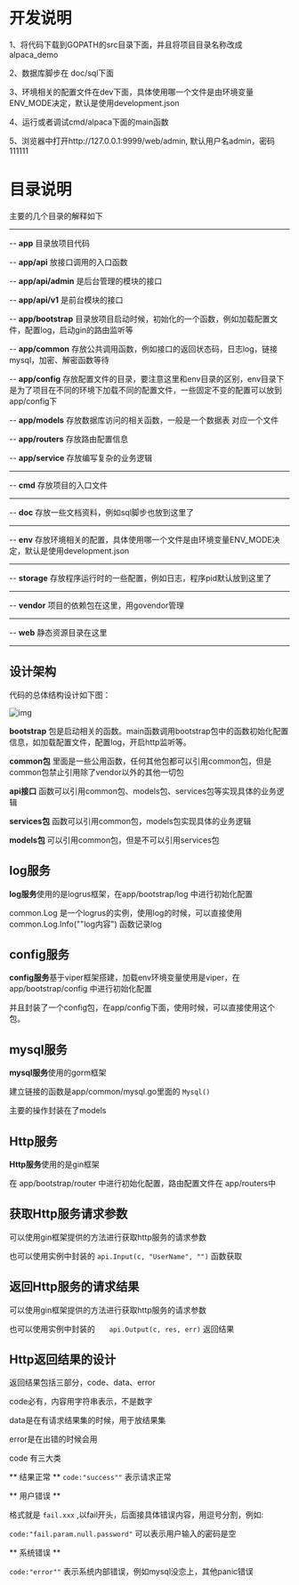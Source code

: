 # 开发说明

1、将代码下载到GOPATH的src目录下面，并且将项目目录名称改成 alpaca_demo

2、数据库脚步在 doc/sql下面 

3、环境相关的配置文件在dev下面，具体使用哪一个文件是由环境变量ENV_MODE决定，默认是使用development.json

4、运行或者调试cmd/alpaca下面的main函数

5、浏览器中打开http://127.0.0.1:9999/web/admin, 默认用户名admin，密码111111


# 目录说明

主要的几个目录的解释如下

---

-- **app** 目录放项目代码

-- **app/api** 放接口调用的入口函数

-- **app/api/admin** 是后台管理的模块的接口

-- **app/api/v1** 是前台模块的接口

-- **app/bootstrap** 目录放项目启动时候，初始化的一个函数，例如加载配置文件，配置log，启动gin的路由监听等

-- **app/common** 存放公共调用函数，例如接口的返回状态码，日志log，链接mysql，加密、解密函数等待

-- **app/config** 存放配置文件的目录，要注意这里和env目录的区别，env目录下是为了项目在不同的环境下加载不同的配置文件，一些固定不变的配置可以放到 app/config下


-- **app/models** 存放数据库访问的相关函数，一般是一个数据表 对应一个文件

-- **app/routers** 存放路由配置信息

-- **app/service** 存放编写复杂的业务逻辑

---

-- **cmd** 存放项目的入口文件

---

-- **doc** 存放一些文档资料，例如sql脚步也放到这里了

---

-- **env** 存放环境相关的配置，具体使用哪一个文件是由环境变量ENV_MODE决定，默认是使用development.json

---

-- **storage** 存放程序运行时的一些配置，例如日志，程序pid默认放到这里了

---

-- **vendor** 项目的依赖包在这里，用govendor管理

---

-- **web** 静态资源目录在这里

---

## 设计架构

代码的总体结构设计如下图：

![img](https://oscimg.oschina.net/oscnet/up-75905893702a4524a3d38ac1e7be11c7f02.png)

**bootstrap** 包是启动相关的函数。main函数调用bootstrap包中的函数初始化配置信息，如加载配置文件，配置log，开启http监听等。

**common包** 里面是一些公用函数，任何其他包都可以引用common包，但是common包禁止引用除了vendor以外的其他一切包

**api接口** 函数可以引用common包、models包、services包等实现具体的业务逻辑

**services包** 函数可以引用common包，models包实现具体的业务逻辑

**models包** 可以引用common包，但是不可以引用services包


## log服务

**log服务**使用的是logrus框架，在app/bootstrap/log 中进行初始化配置

common.Log 是一个logrus的实例，使用log的时候，可以直接使用common.Log.Info(""log内容") 函数记录log


## config服务

**config服务**基于viper框架搭建，加载env环境变量使用是viper，在app/bootstrap/config 中进行初始化配置

并且封装了一个config包，在app/config下面，使用时候，可以直接使用这个包。


## mysql服务

**mysql服务**使用的gorm框架

建立链接的函数是app/common/mysql.go里面的 ``` Mysql() ```

主要的操作封装在了models




## Http服务

**Http服务**使用的是gin框架

在 app/bootstrap/router 中进行初始化配置，路由配置文件在 app/routers中


## 获取Http服务请求参数

可以使用gin框架提供的方法进行获取http服务的请求参数

也可以使用实例中封装的  ``` api.Input(c, "UserName", "") ``` 函数获取


## 返回Http服务的请求结果

可以使用gin框架提供的方法进行获取http服务的请求参数

也可以使用实例中封装的  ``` 	api.Output(c, res, err) ```  返回结果


## Http返回结果的设计


返回结果包括三部分，code、data、error

code必有，内容用字符串表示，不是数字

data是在有请求结果集的时候，用于放结果集

error是在出错的时候会用


code 有三大类

** 结果正常 **
``` code:"success"" ``` 表示请求正常


** 用户错误 **

格式就是 ```fail.xxx``` ,以fail开头，后面接具体错误内容，用逗号分割，例如:

``` code:"fail.param.null.password" ``` 可以表示用户输入的密码是空


** 系统错误 **

``` code:"error"" ``` 表示系统内部错误，例如mysql没恋上，其他panic错误